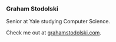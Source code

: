 ### Graham Stodolski
Senior at Yale studying Computer Science.

Check me out at [grahamstodolski.com](https://grahamstodolski.com/).
